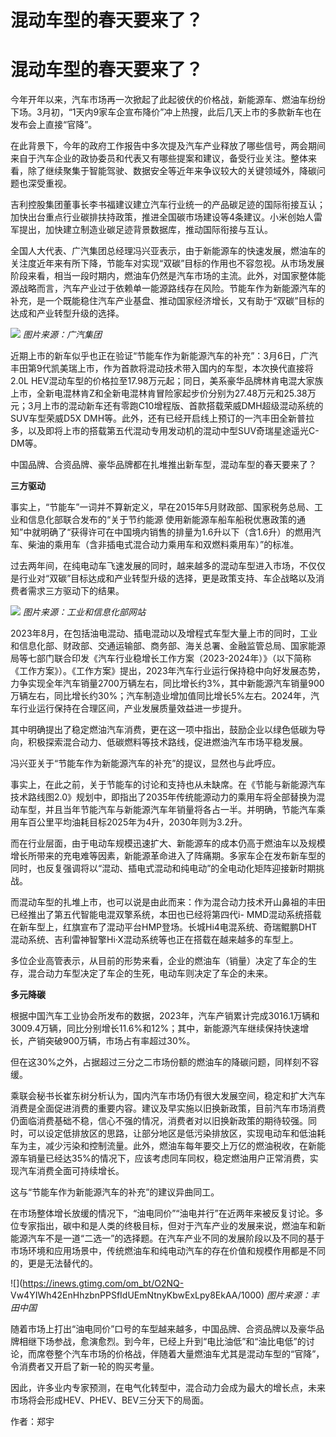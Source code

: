 # 混动车型的春天要来了？

# 混动车型的春天要来了？

今年开年以来，汽车市场再一次掀起了此起彼伏的价格战，新能源车、燃油车纷纷下场。3月初，“1天内9家车企宣布降价”冲上热搜，此后几天上市的多款新车也在发布会上直接“官降”。

在此背景下，今年的政府工作报告中多次提及汽车产业释放了哪些信号，两会期间来自于汽车企业的政协委员和代表又有哪些提案和建议，备受行业关注。整体来看，除了继续聚集于智能驾驶、数据安全等近年来争议较大的关键领域外，降碳问题也深受重视。

吉利控股集团董事长李书福建议建立汽车行业统一的产品碳足迹的国际衔接互认；加快出台重点行业碳排扶持政策，推进全国碳市场建设等4条建议。小米创始人雷军提出，加快建立制造业碳足迹背景数据库，推动国际衔接与互认。

全国人大代表、广汽集团总经理冯兴亚表示，由于新能源车的快速发展，燃油车的关注度近年来有所下降，节能车对实现“双碳”目标的作用也不容忽视。从市场发展阶段来看，相当一段时期内，燃油车仍然是汽车市场的主流。此外，对国家整体能源战略而言，汽车产业过于依赖单一能源路线存在风险。节能车作为新能源汽车的补充，是一个既能稳住汽车产业基盘、推动国家经济增长，又有助于“双碳”目标的达成和产业转型升级的选择。

![](https://inews.gtimg.com/om_bt/OoSdG5NjF6N1Zp1Z8JIBfwR3cm4Ql00ZCU_AJ0gxZfMkYAA/1000)
_图片来源：广汽集团_

近期上市的新车似乎也正在验证“节能车作为新能源汽车的补充”：3月6日，广汽丰田第9代凯美瑞上市，作为首款将混动技术带入国内的车型，本次换代直接将2.0L
HEV混动车型的价格拉至17.98万元起；同日，美系豪华品牌林肯电混大家族上市，全新电混林肯Z和全新电混林肯冒险家起步价分别为27.48万元和25.38万元；3月上市的混动新车还有零跑C10增程版、首款搭载荣威DMH超级混动系统的SUV车型荣威D5X
DMH等。此外，还有已经开启线上预订的一汽丰田全新普拉多，以及即将上市的搭载第五代混动专用发动机的混动中型SUV奇瑞星途遥光C-DM等。

中国品牌、合资品牌、豪华品牌都在扎堆推出新车型，混动车型的春天要来了？

**三方驱动**

事实上，“节能车”一词并不算新定义，早在2015年5月财政部、国家税务总局、工业和信息化部联合发布的“关于节约能源
使用新能源车船车船税优惠政策的通知”中就明确了“获得许可在中国境内销售的排量为1.6升以下（含1.6升）的燃用汽车、柴油的乘用车（含非插电式混合动力乘用车和双燃料乘用车）”的标准。

过去两年间，在纯电动车飞速发展的同时，越来越多的混动车型进入市场，不仅仅是行业对“双碳”目标达成和产业转型升级的选择，更是政策支持、车企战略以及消费者需求三方驱动下的结果。

![](https://inews.gtimg.com/om_bt/O3U7V1f10a6F7_EqI1FMZ-l1Mv1EKhnkJ6TPULZD3npikAA/1000)
_图片来源：工业和信息化部网站_

2023年8月，在包括油电混动、插电混动以及增程式车型大量上市的同时，工业和信息化部、财政部、交通运输部、商务部、海关总署、金融监管总局、国家能源局等七部门联合印发《汽车行业稳增长工作方案（2023-2024年）》（以下简称《工作方案》）。《工作方案》提出，2023年汽车行业运行保持稳中向好发展态势，力争实现全年汽车销量2700万辆左右，同比增长约3%，其中新能源汽车销量900万辆左右，同比增长约30%；汽车制造业增加值同比增长5%左右。2024年，汽车行业运行保持在合理区间，产业发展质量效益进一步提升。

其中明确提出了稳定燃油汽车消费，更在这一项中指出，鼓励企业以绿色低碳为导向，积极探索混合动力、低碳燃料等技术路线，促进燃油汽车市场平稳发展。

冯兴亚关于“节能车作为新能源汽车的补充”的提议，显然也与此呼应。

事实上，在此之前，关于节能车的讨论和支持也从未缺席。在《节能与新能源汽车技术路线图2.0》规划中，即指出了2035年传统能源动力的乘用车将全部替换为混动车型，并且当年节能汽车与新能源汽车年销量将各占一半。并明确，节能汽车乘用车百公里平均油耗目标2025年为4升，2030年则为3.2升。

而在行业层面，由于电动车规模迅速扩大、新能源车的成本仍高于燃油车以及规模增长所带来的充电难等因素，新能源革命进入了阵痛期。多家车企在发布新车型的同时，也反复强调将以“混动、插电式混动和纯电动”的全电动化矩阵迎接新时期挑战。

而混动车型的扎堆上市，也可以说是由此而来：作为混合动力技术开山鼻祖的丰田已经推出了第五代智能电混双擎系统，本田也已经将第四代i-
MMD混动系统搭载在新车型上，红旗宣布了混动平台HMP登场。长城Hi4电混系统、奇瑞鲲鹏DHT混动系统、吉利雷神智擎Hi·X混动系统等也正在搭载在越来越多的车型上。

多位企业高管表示，从目前的形势来看，企业的燃油车（销量）决定了车企的生存，混合动力车型决定了车企的生死，电动车则决定了车企的未来。

**多元降碳**

根据中国汽车工业协会所发布的数据，2023年，汽车产销累计完成3016.1万辆和3009.4万辆，同比分别增长11.6%和12%；其中，新能源汽车继续保持快速增长，产销突破900万辆，市场占有率超过30%。

但在这30%之外，占据超过三分之二市场份额的燃油车的降碳问题，同样刻不容缓。

乘联会秘书长崔东树分析认为，国内汽车市场仍有很大发展空间，稳定和扩大汽车消费是全面促进消费的重要内容。建议及早实施以旧换新政策，目前汽车市场消费仍面临消费基础不稳，信心不强的情况，消费者对以旧换新政策的期待较强。同时，可以设定低排放区的思路，让部分地区是低污染排放区，实现电动车和低油耗车为主，减少污染和控制流量。此外，燃油车每年要交上万亿的燃油税收，在新能源车销量已经达35%的情况下，应该考虑同车同权，稳定燃油用户正常消费，实现汽车消费全面可持续增长。

这与“节能车作为新能源汽车的补充”的建议异曲同工。

在市场整体增长放缓的情况下，“油电同价”“油电并行”在近两年来被反复讨论。多位专家指出，碳中和是人类的终极目标，但对于汽车产业的发展来说，燃油车和新能源汽车不是一道“二选一”的选择题。在汽车产业不同的发展阶段以及不同的基于市场环境和应用场景中，传统燃油车和纯电动汽车的存在价值和规模作用都是不同的，更是无法替代的。

![](https://inews.gtimg.com/om_bt/O2NQ-
Vw4YIWh42EnHhzbnPPSfIdUEmNtnyKbwExLpy8EkAA/1000) _图片来源：丰田中国_

随着市场上打出“油电同价”口号的车型越来越多，中国品牌、合资品牌以及豪华品牌相继下场参战，愈演愈烈。到今年，已经上升到“电比油低”和“油比电低”的讨论，而席卷整个汽车市场的价格战，伴随着大量燃油车尤其是混动车型的“官降”，令消费者又开启了新一轮的购买考量。

因此，许多业内专家预测，在电气化转型中，混合动力会成为最大的增长点，未来市场将会形成HEV、PHEV、BEV三分天下的局面。

作者：郑宇


